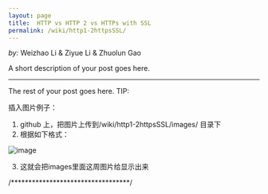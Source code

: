 ```yaml
---
layout: page
title:  HTTP vs HTTP 2 vs HTTPs with SSL
permalink: /wiki/http1-2httpsSSL/
---
```


*by:* Weizhao Li & Ziyue Li & Zhuolun Gao


A short description of your post goes here.

---

The rest of your post goes here.
TIP:

插入图片例子：
1. github 上，把图片上传到/wiki/http1-2httpsSSL/images/ 目录下
2. 根据如下格式：

![image](https://github.com/wzli1214/gwAdvNet20.github.io/blob/dev/wiki/http1-2httpsSSL/images/Graduation_capital.jpg)

3. 这就会把images里面这周图片给显示出来

/**********************************/